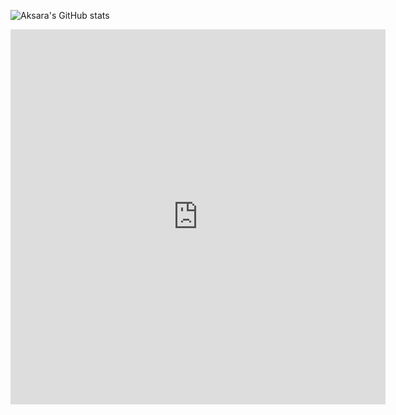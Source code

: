 ![Aksara's GitHub stats](https://github-readme-stats.vercel.app/api?username=khoirulaksara&theme=transparent&show_icons=true)

<iframe width="600" height="600" src="https://ionicabizau.github.io/github-profile-languages/api.html?khoirulaksara" frameborder="0"></iframe>

